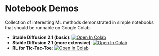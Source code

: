 # Notebook Demos

Collection of interesting ML methods demonstrated in simple notebooks that should be runnable on Google Colab.

* **Stable Diffusion 2.1 (basic)**: [![Open In Colab](https://colab.research.google.com/assets/colab-badge.svg)](http://colab.research.google.com/github/asolin/notebooks/blob/main/notebooks/Stable_diffusion_simple.ipynb)
* **Stable Diffusion 2.1 (more extensive)**: [![Open In Colab](https://colab.research.google.com/assets/colab-badge.svg)](http://colab.research.google.com/github/asolin/notebooks/blob/main/notebooks/Computer_Assignment_B_Stable_Diffusion_GPU.ipynb)
* **RL for Tic-Tac-Toe**: [![Open In Colab](https://colab.research.google.com/assets/colab-badge.svg)](http://colab.research.google.com/github/asolin/notebooks/blob/main/notebooks/RL-for-Tic-Tac-Toe.ipynb)


